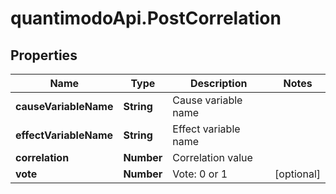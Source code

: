 # quantimodoApi.PostCorrelation

## Properties
Name | Type | Description | Notes
------------ | ------------- | ------------- | -------------
**causeVariableName** | **String** | Cause variable name | 
**effectVariableName** | **String** | Effect variable name | 
**correlation** | **Number** | Correlation value | 
**vote** | **Number** | Vote: 0 or 1 | [optional] 


